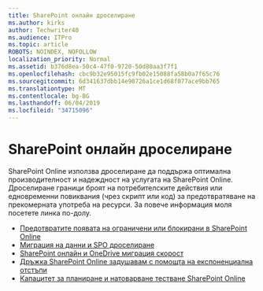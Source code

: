 ```yaml
---
title: SharePoint онлайн дроселиране
ms.author: kirks
author: Techwriter40
ms.audience: ITPro
ms.topic: article
ROBOTS: NOINDEX, NOFOLLOW
localization_priority: Normal
ms.assetid: b376d8ea-50c4-47f0-9720-50d80aa3f7f1
ms.openlocfilehash: cbc9b32e95015fc9fb02e15088fa58b0a7f65c76
ms.sourcegitcommit: 6d341637dbb14e90726a1ce1d68f077ace9bb765
ms.translationtype: MT
ms.contentlocale: bg-BG
ms.lasthandoff: 06/04/2019
ms.locfileid: "34715096"
---
```

# <a name="sharepoint-online-throttling"></a>SharePoint онлайн дроселиране

<p>SharePoint Online използва дроселиране да поддържа оптимална производителност и надеждност на услугата на SharePoint Online. Дроселиране граници броят на потребителските действия или едновременни повиквания (чрез скрипт или код) за предотвратяване на прекомерната употреба на ресурси. За повече информация моля посетете линка по-долу.</p> <ul> <li style="font-weight: 400;"><a href="https://docs.microsoft.com/en-us/sharepoint/dev/general-development/how-to-avoid-getting-throttled-or-blocked-in-sharepoint-online">Предотвратите появата на ограничени или блокирани в SharePoint Online</a></li> <li style="font-weight: 400;"><a href="https://blogs.technet.microsoft.com/sposupport/2017/08/12/data-migration-and-spo-service-throttling/">Миграция на данни и SPO дроселиране</a>&nbsp;</li> <li style="font-weight: 400;"><a href="https://docs.microsoft.com/en-us/sharepointmigration/sharepoint-online-and-onedrive-migration-speed">SharePoint онлайн и OneDrive миграция скорост</a>&nbsp;</li> <li style="font-weight: 400;"><a href="https://docs.microsoft.com/en-us/sharepoint/dev/solution-guidance/handle-sharepoint-online-throttling-by-using-exponential-back-off">Дръжка SharePoint Online задушавам с помощта на експоненциална отстъпи</a>&nbsp;</li> <li style="font-weight: 400;"><a href="https://support.office.com/en-us/article/Capacity-planning-and-load-testing-SharePoint-Online-c932bd9b-fb9a-47ab-a330-6979d03688c0">Капацитет за планиране и натоварване тестване SharePoint Online</a></li> </ul> <p>&nbsp;</p>

